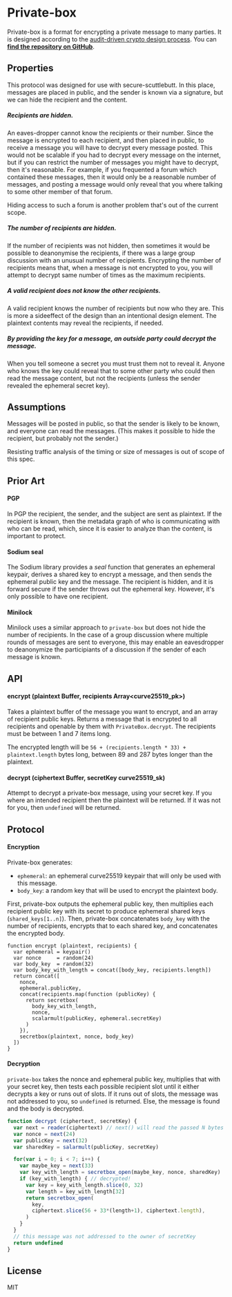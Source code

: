 # Private-box

Private-box is a format for encrypting a private message to many parties.
It is designed according to the [audit-driven crypto design process](https://github.com/crypto-browserify/crypto-browserify/issues/128).
You can **[find the repository on GitHub](https://github.com/auditdrivencrypto/private-box)**.

## Properties

This protocol was designed for use with secure-scuttlebutt.
In this place, messages are placed in public, and the sender is known via a signature,
but we can hide the recipient and the content.

##### **Recipients are hidden.**

An eaves-dropper cannot know the recipients or their number.
Since the message is encrypted to each recipient, and then placed in public,
to receive a message you will have to decrypt every message posted.
This would not be scalable if you had to decrypt every message on the internet,
but if you can restrict the number of messages you might have to decrypt,
then it's reasonable. For example, if you frequented a forum which contained these messages,
then it would only be a reasonable number of messages, and posting a message would only
reveal that you where talking to some other member of that forum.

Hiding access to such a forum is another problem that's out of the current scope.

##### **The number of recipients are hidden.**

If the number of recipients was not hidden, then sometimes it would be possible
to deanonymise the recipients, if there was a large group discussion with
an unusual number of recipients. Encrypting the number of recipients means that,
when a message is not encrypted to you, you will attempt to decrypt same number of times
as the maximum recipients.

##### **A valid recipient does not know the other recipients.**

A valid recipient knows the number of recipients but now who they are.
This is more a sideeffect of the design than an intentional design element.
The plaintext contents may reveal the recipients, if needed.

##### **By providing the key for a message, an outside party could decrypt the message.**

When you tell someone a secret you must trust them not to reveal it.
Anyone who knows the key could reveal that to some other party who could then read the message content,
but not the recipients (unless the sender revealed the ephemeral secret key).

## Assumptions

Messages will be posted in public, so that the sender is likely to be known,
and everyone can read the messages. (This makes it possible to hide the recipient,
but probably not the sender.)

Resisting traffic analysis of the timing or size of messages is out of scope of this spec.

## Prior Art

#### **PGP**

In PGP the recipient, the sender, and the subject are sent as plaintext.
If the recipient is known, then the metadata graph of who is communicating with who can be read,
which, since it is easier to analyze than the content, is important to protect.

#### **Sodium seal**

The Sodium library provides a _seal_ function that generates an ephemeral keypair,
derives a shared key to encrypt a message, and then sends the ephemeral public key and the message.
The recipient is hidden, and it is forward secure if the sender throws out the ephemeral key.
However, it's only possible to have one recipient.

#### **Minilock**

Minilock uses a similar approach to `private-box` but does not hide the
number of recipients. In the case of a group discussion where multiple rounds
of messages are sent to everyone, this may enable an eavesdropper to deanonymize
the participiants of a discussion if the sender of each message is known.

## API

#### **encrypt (plaintext Buffer, recipients Array<curve25519_pk>)**

Takes a plaintext buffer of the message you want to encrypt,
and an array of recipient public keys.
Returns a message that is encrypted to all recipients
and openable by them with `PrivateBox.decrypt`.
The recipients must be between 1 and 7 items long.

The encrypted length will be `56 + (recipients.length * 33) + plaintext.length` bytes long,
between 89 and 287 bytes longer than the plaintext.

#### **decrypt (ciphertext Buffer, secretKey curve25519_sk)**

Attempt to decrypt a private-box message, using your secret key.
If you where an intended recipient then the plaintext will be returned.
If it was not for you, then `undefined` will be returned.

## Protocol

#### **Encryption**

Private-box generates:

 - `ephemeral`: an ephemeral curve25519 keypair that will only be used with this message.
 - `body_key`: a random key that will be used to encrypt the plaintext body.

First, private-box outputs the ephemeral public key, then multiplies each recipient public key
with its secret to produce ephemeral shared keys (`shared_keys[1..n]`).
Then, private-box concatenates `body_key` with the number of recipients,
encrypts that to each shared key, and concatenates the encrypted body.

```
function encrypt (plaintext, recipients) {
  var ephemeral = keypair()
  var nonce     = random(24)
  var body_key  = random(32)
  var body_key_with_length = concat([body_key, recipients.length])
  return concat([
    nonce,
    ephemeral.publicKey,
    concat(recipients.map(function (publicKey) {
      return secretbox(
        body_key_with_length,
        nonce,
        scalarmult(publicKey, ephemeral.secretKey)
      )
    }),
    secretbox(plaintext, nonce, body_key)
  ])
}
```

#### **Decryption**

`private-box` takes the nonce and ephemeral public key,
multiplies that with your secret key, then tests each possible
recipient slot until it either decrypts a key or runs out of slots.
If it runs out of slots, the message was not addressed to you,
so `undefined` is returned. Else, the message is found and the body
is decrypted.

``` js
function decrypt (ciphertext, secretKey) {
  var next = reader(ciphertext) // next() will read the passed N bytes
  var nonce = next(24)
  var publicKey = next(32)
  var sharedKey = salarmult(publicKey, secretKey)

  for(var i = 0; i < 7; i++) {
    var maybe_key = next(33)
    var key_with_length = secretbox_open(maybe_key, nonce, sharedKey)
    if (key_with_length) { // decrypted!
      var key = key_with_length.slice(0, 32)
      var length = key_with_length[32]
      return secretbox_open(
        key,
        ciphertext.slice(56 + 33*(length+1), ciphertext.length),
      )
    }
  }
  // this message was not addressed to the owner of secretKey
  return undefined
}
```

## License

MIT
